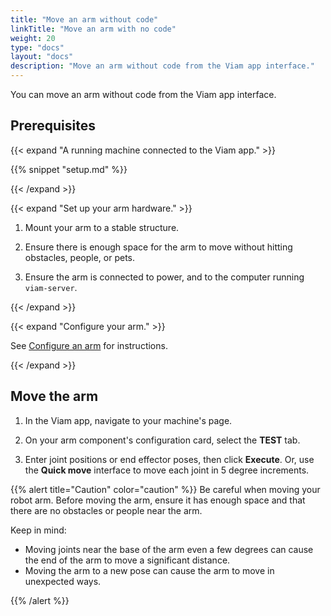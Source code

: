 ```yaml
---
title: "Move an arm without code"
linkTitle: "Move an arm with no code"
weight: 20
type: "docs"
layout: "docs"
description: "Move an arm without code from the Viam app interface."
---
```


You can move an arm without code from the Viam app interface.

## Prerequisites

{{< expand "A running machine connected to the Viam app." >}}

{{% snippet "setup.md" %}}

{{< /expand >}}

{{< expand "Set up your arm hardware." >}}

1. Mount your arm to a stable structure.

1. Ensure there is enough space for the arm to move without hitting obstacles, people, or pets.

1. Ensure the arm is connected to power, and to the computer running `viam-server`.

{{< /expand >}}

{{< expand "Configure your arm." >}}

See [Configure an arm](/operate/mobility/move-arm/configure-arm/) for instructions.

{{< /expand >}}

## Move the arm

1. In the Viam app, navigate to your machine's page.

1. On your arm component's configuration card, select the **TEST** tab.

1. Enter joint positions or end effector poses, then click **Execute**.
   Or, use the **Quick move** interface to move each joint in 5 degree increments.

{{% alert title="Caution" color="caution" %}}
Be careful when moving your robot arm.
Before moving the arm, ensure it has enough space and that there are no obstacles or people near the arm.

Keep in mind:

- Moving joints near the base of the arm even a few degrees can cause the end of the arm to move a significant distance.
- Moving the arm to a new pose can cause the arm to move in unexpected ways.

{{% /alert %}}

